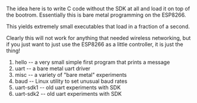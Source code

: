 The idea here is to write C code without the SDK at all and load it on top
of the bootrom.  Essentially this is bare metal programming on the ESP8266.

This yields extremely small executables that load in a fraction of a second.

Clearly this will not work for anything that needed wireless networking,
but if you just want to just use the ESP8266 as a little controller,
it is just the thing!

1. hello -- a very small simple first program that prints a message
2. uart -- a bare metal uart driver
3. misc -- a variety of "bare metal" experiments
4. baud -- Linux utility to set unusual baud rates
5. uart-sdk1 -- old uart experiments with SDK
6. uart-sdk2 -- old uart experiments with SDK
